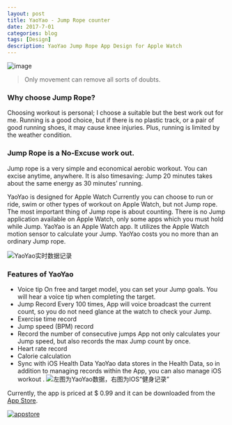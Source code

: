 ```yaml
---
layout: post
title: YaoYao - Jump Rope counter
date: 2017-7-01
categories: blog
tags: [Design]
description: YaoYao Jump Rope App Design for Apple Watch
---
```

![image](https://ws1.sinaimg.cn/large/006tKfTcgy1flr9mf6mv4j30jg06h0t8.jpg)

> Only movement can remove all sorts of doubts.


### Why choose Jump Rope?
Choosing workout is personal; I choose a suitable but the best work out for me.
Running is a good choice, but if there is no plastic track, or a pair of good running shoes, it may cause knee injuries. Plus, running is limited by the weather condition. 

### Jump Rope is a No-Excuse work out.

Jump rope is a very simple and economical aerobic workout. You can excise anytime, anywhere. It is also timesaving: Jump 20 minutes takes about the same energy as 30 minutes’ running.

YaoYao is designed for Apple Watch
Currently you can choose to run or ride, swim or other types of workout on Apple Watch, but not Jump rope. The most important thing of Jump rope is about counting. There is no Jump application available on Apple Watch, only some apps which you must hold while Jump. YaoYao is an Apple Watch app. It utilizes the Apple Watch motion sensor to calculate your Jump. YaoYao costs you no more than an ordinary Jump rope.

![YaoYao实时数据记录](https://ws1.sinaimg.cn/large/006tKfTcgy1flraesf5a0j30m80dwq6u.jpg)
### Features of YaoYao
- Voice tip
On free and target model, you can set your Jump goals. You will hear a voice tip when completing the target.
- Jump Record
Every 100 times, App will voice broadcast the current count, so you do not need glance at the watch to check your Jump.
- Exercise time record
- Jump speed (BPM) record
- Record the number of consecutive jumps
App not only calculates your Jump speed, but also records the max Jump count by once. 
- Heart rate record
- Calorie calculation
- Sync with iOS Health Data
YaoYao data stores in the Health Data, so in addition to managing records within the App, you can also manage iOS workout .
![左图为YaoYao数据，右图为IOS“健身记录”](https://ws2.sinaimg.cn/large/006tKfTcgy1flraeue8f3j30m80f2q6u.jpg) 



Currently, the app is priced at $ 0.99 and it can be downloaded from the [App Store](https://itunes.apple.com/cn/app/yaoyao-%E8%B7%B3%E7%BB%B3%E8%AE%A1%E6%95%B0%E5%99%A8-apple-watch%E7%89%88/id1179393901?mt=8&at=1000lxPW). 

[![appstore](http://haozes.me/img/appstore.png)](https://itunes.apple.com/cn/app/yaoyao-%E8%B7%B3%E7%BB%B3%E8%AE%A1%E6%95%B0%E5%99%A8-apple-watch%E7%89%88/id1179393901?mt=8&at=1000lxPW)
